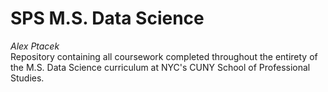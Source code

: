 # SPS M.S. Data Science
*Alex Ptacek*
<br>
Repository containing all coursework completed throughout the entirety of the M.S. Data Science curriculum at NYC's CUNY School of Professional Studies.
